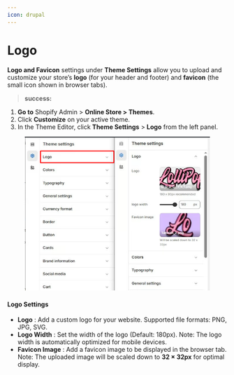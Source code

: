 ```yaml
---
icon: drupal
---
```


# Logo

**Logo and Favicon** settings under **Theme Settings** allow you to upload and customize your store’s **logo** (for your header and footer) and **favicon** (the small icon shown in browser tabs).

> **success:** 
1. **Go to** Shopify Admin > **Online Store > Themes**.
2. Click **Customize** on your active theme.
3. In the Theme Editor, click **Theme Settings**  > **Logo** from the left panel.


<figure><img src="../.gitbook/assets/logo.png" alt=""><figcaption></figcaption></figure>

#### **Logo Settings**

* **Logo** : Add a custom logo for your website. Supported file formats: PNG, JPG, SVG.
* **Logo Width** : Set the width of the logo (Default: 180px). Note: The logo width is automatically optimized for mobile devices.
* **Favicon Image** : Add a favicon image to be displayed in the browser tab. Note: The uploaded image will be scaled down to **32 × 32px** for optimal display.

